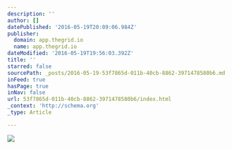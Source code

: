 ```yaml
---
description: ''
author: []
datePublished: '2016-05-19T20:09:06.984Z'
publisher:
  domain: app.thegrid.io
  name: app.thegrid.io
dateModified: '2016-05-19T19:56:03.392Z'
title: ''
starred: false
sourcePath: _posts/2016-05-19-53f7865d-011b-40cb-8862-3971478580b6.md
inFeed: true
hasPage: true
inNav: false
url: 53f7865d-011b-40cb-8862-3971478580b6/index.html
_context: 'http://schema.org'
_type: Article

---
```

![](https://imgflo.herokuapp.com/graph/vahj1ThiexotieMo/7b259a8cee37cf4d0cae91f38983581c/passthrough.jpg?height=464&input=https%3A%2F%2Fs3-us-west-2.amazonaws.com%2Fthe-grid-img%2Fp%2Fb61737d9a2b839c7d93d456f178f32bee84c3a44.jpg&width=750)